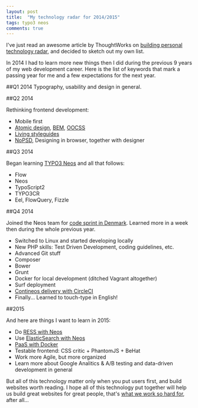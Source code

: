 ```yaml
---
layout: post
title:  "My technology radar for 2014/2015"
tags: typo3 neos
comments: true
---
```


I've just read an awesome article by ThoughtWorks on [building personal technology radar](http://www.thoughtworks.com/insights/blog/build-your-own-technology-radar), and decided to sketch out my own list.

In 2014 I had to learn more new things then I did during the previous 9 years of my web development career. Here is the list of keywords that mark a passing year for me and a few expectations for the next year.

##Q1 2014
Typography, usability and design in general.

##Q2 2014

Rethinking frontend development:

* Mobile first
* [Atomic design](http://bradfrost.com/blog/post/atomic-web-design/), [BEM](http://bem.info/), [OOCSS](https://github.com/stubbornella/oocss/wiki)
* [Living styleguides](http://alistapart.com/article/creating-style-guides)
* [NoPSD](http://thoughtworks.github.io/p2/issue02/continuous-design/), Designing in browser, together with designer

##Q3 2014

Began learning [TYPO3 Neos](http://neos.typo3.org/) and all that follows:

* Flow
* Neos
* TypoScript2
* TYPO3CR
* Eel, FlowQuery, Fizzle

##Q4 2014

Joined the Neos team for [code sprint in Denmark](http://dimaip.github.io/2014/10/05/the-code-sprint/). Learned more in a week then during the whole previous year.

* Switched to Linux and started developing locally
* New PHP skills: Test Driven Development, coding guidelines, etc.
* Advanced Git stuff
* Composer
* Bower
* Grunt
* Docker for local development (ditched Vagrant altogether)
* Surf deployment
* [Contineos delivery with CircleCI](http://dimaip.github.io/2014/12/20/three-steps-to-deploy/)
* Finally... Learned to touch-type in English!


##2015

And here are things I want to learn in 2015:
* Do [RESS with Neos](https://github.com/ttreeagency/Ttree.Ress)
* Use [ElasticSearch with Neos](https://github.com/Flowpack/Flowpack.ElasticSearch.ContentRepositoryAdaptor)
* [PaaS with Docker](http://thenewstack.io/docker-is-driving-a-new-breed-of-paas/)
* Testable frontend: CSS critic + PhantomJS + BeHat
* Work more Agile, but more organized
* Learn more about Google Analitics & A/B testing and data-driven development in general

But all of this technology matter only when you put users first, and build websites worth reading. I hope all of this technology put together will help us build great websites for great people, that's [what we work so hard for](http://dimaip.github.io/2014/12/06/sfiru-goes-live/), after all...
